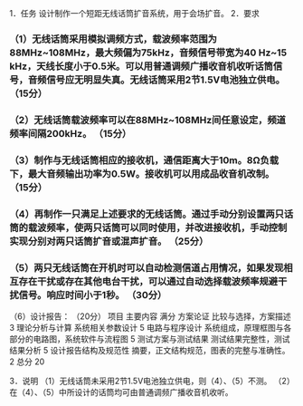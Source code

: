 1．任务 
设计制作一个短距无线话筒扩音系统，用于会场扩音。
2．要求
### （1）无线话筒采用模拟调频方式，载波频率范围为88MHz~108MHz，最大频偏为75kHz，音频信号带宽为40 Hz~15 kHz，天线长度小于0.5米。可以用普通调频广播收音机收听话筒信号，音频信号应无明显失真。无线话筒采用2节1.5V电池独立供电。                                             （15分）
### （2）无线话筒载波频率可以在88MHz~108MHz间任意设定，频道频率间隔200kHz。                                                     （15分）
### （3）制作与无线话筒相应的接收机，通信距离大于10m。8Ω负载下，最大音频输出功率为0.5W。接收机可以用成品收音机改制。              （15分）
### （4）再制作一只满足上述要求的无线话筒。通过手动分别设置两只话筒的载波频率，使两只话筒可以同时使用，并改进接收机，手动控制实现分别对两只话筒扩音或混声扩音。                                           （25分）
### （5）两只无线话筒在开机时可以自动检测信道占用情况，如果发现相互存在干扰或存在其他电台干扰，可以通过自动选择载波频率规避干扰信号。响应时间小于1秒。                                                 （30分）
（6）设计报告：                                           （20分）
项目	主要内容	满分
方案论证	比较与选择，方案描述	3
理论分析与计算	系统相关参数设计	5
电路与程序设计	系统组成，原理框图与各部分的电路图，系统软件与流程图	5
测试方案与测试结果	测试结果完整性，测试结果分析	5
设计报告结构及规范性	摘要，正文结构规范，图表的完整与准确性。	2
总分	20

3．说明
（1）无线话筒未采用2节1.5V电池独立供电，则（4）、（5）不测。
（2）在（4）、（5）中所设计的话筒均可由普通调频广播收音机收听。

